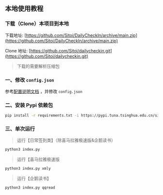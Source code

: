 ## 本地使用教程

### 下载（Clone）本项目到本地

下载地址: [https://github.com/Sitoi/DailyCheckIn/archive/main.zip](https://github.com/Sitoi/DailyCheckIn/archive/main.zip)

Clone 地址: [https://github.com/Sitoi/dailycheckin.git](https://github.com/Sitoi/dailycheckin.git)

> 下载的需要解析压缩包

### 一、修改 `config.json`

参考[配置说明文档](./settings.md) ，并修改 `config.json`

### 二、安装 Pypi 依赖包

```bash
pip install -r requirements.txt -i https://pypi.tuna.tsinghua.edu.cn/simple
```

### 三、单次运行

> 运行【日常签到类】（除喜马拉雅极速版&企鹅读书）

```bash
python3 index.py
```

> 运行【喜马拉雅极速版

```bash
python3 index.py xmly
```

> 运行【企鹅读书】

```bash
python3 index.py qqread
```